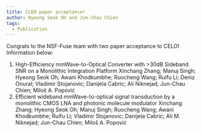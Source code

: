 ```yaml
---
title: CLEO paper acceptance!
author: Hyeong Seok Oh and Jun-Chau Chien
tags:   
  - Publication
---
```


Congrats to the NSF-Fuse team with two paper acceptance to CELO! Information below:
1. High-Efficiency mmWave-to-Optical Converter with >30dB Sideband SNR on a Monolithic Integration Platform
Xinchang Zhang; Manuj Singh; Hyeong Seok Oh; Awani Khodkumbhe; Ruocheng Wang; Ruifu Li; Deniz Onural; Vladimir Stojanovic; Danijela Cabric; Ali Niknejad; Jun-Chau Chien; Miloš A. Popović
2. Efficient wideband mmWave-to-optical signal transduction by a monolithic CMOS LNA and photonic molecule modulator
Xinchang Zhang; Hyeong Seok Oh; Manuj Singh; Ruocheng Wang; Awani Khodkumbhe; Ruifu Li; Vladimir Stojanovic; Danijela Cabric; Ali M. Niknejad; Jun-Chau Chien; Miloš A. Popović
